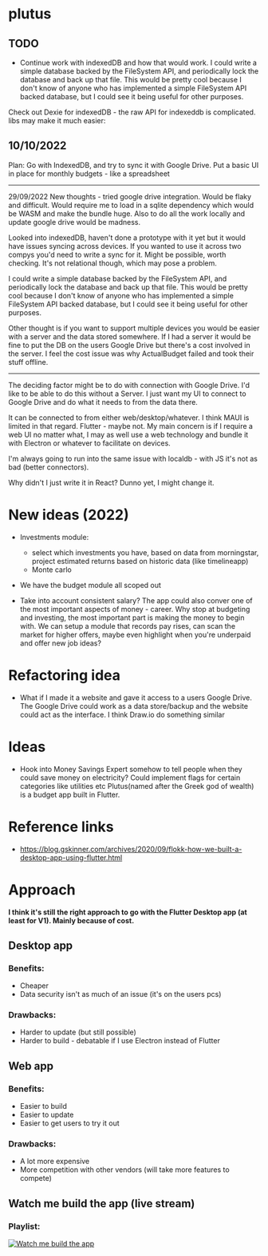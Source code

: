 # plutus

## TODO
- Continue work with indexedDB and how that would work. I could write a simple database backed by the FileSystem API, and periodically lock the database and back up that file. This would be pretty cool because I don't know of anyone who has implemented a simple FileSystem API backed database, but I could see it being useful for other purposes.


Check out Dexie for indexedDB - the raw API for indexeddb is complicated. libs may make it much easier:

10/10/2022
----------
Plan: Go with IndexedDB, and try to sync it with Google Drive.  Put a basic UI in place for monthly budgets - like a spreadsheet


-----------
29/09/2022
New thoughts - tried google drive integration.  Would be flaky and difficult.  Would require me to load in a sqlite dependency which would be WASM and make the bundle huge.  Also to do all the work locally and update google drive would be madness.

Looked into indexedDB, haven't done a prototype with it yet but it would have issues syncing across devices.  If you wanted to use it across two compys you'd need to write a sync for it.  Might be possible, worth checking. It's not relational though, which may pose a problem. 

I could write a simple database backed by the FileSystem API, and periodically lock the database and back up that file. This would be pretty cool because I don't know of anyone who has implemented a simple FileSystem API backed database, but I could see it being useful for other purposes.



Other thought is if you want to support multiple devices you would be easier with a server and the data stored somewhere.  If I had a server it would be fine to put the DB on the users Google Drive but there's a cost involved in the server. I feel the cost issue was why ActualBudget failed and took their stuff offline. 

-----------

The deciding factor might be to do with connection with Google Drive.  I'd like to be able to do this without a Server. I just want my UI to connect to Google Drive and do what it needs to from the data there. 

It can be connected to from either web/desktop/whatever.  I think MAUI is limited in that regard. Flutter - maybe not. My main concern is if I require a web UI no matter what, I may as well use a web technology and bundle it with Electron or whatever to facilitate on devices. 

I'm always going to run into the same issue with localdb - with JS it's not as bad (better connectors).

Why didn't I just write it in React?  Dunno yet, I might change it.

# New ideas (2022)
- Investments module: 
    - select which investments you have, based on data from morningstar, project estimated returns based on historic data (like timelineapp)
    - Monte carlo 

- We have the budget module all scoped out
- Take into account consistent salary? The app could also conver one of the most important aspects of money - career. Why stop at budgeting and investing, the most important part is making the money to begin with. We can setup a module that records pay rises, can scan the market for higher offers, maybe even highlight when you're underpaid and offer new job ideas?

# Refactoring idea
- What if I made it a website and gave it access to a users Google Drive. The Google Drive could work as a data store/backup and the website could act as the interface.  I think Draw.io do something similar

# Ideas
- Hook into Money Savings Expert somehow to tell people when they could save money on electricity?  Could implement flags for certain categories like utilities etc
Plutus(named after the Greek god of wealth) is a budget app built in Flutter.


# Reference links
- https://blog.gskinner.com/archives/2020/09/flokk-how-we-built-a-desktop-app-using-flutter.html

# Approach
**I think it's still the right approach to go with the Flutter Desktop app (at least for V1).  Mainly because of cost.**

## Desktop app 
### Benefits:
- Cheaper
- Data security isn't as much of an issue (it's on the users pcs)

### Drawbacks:
- Harder to update (but still possible)
- Harder to build - debatable if I use Electron instead of Flutter

## Web app 
### Benefits:
- Easier to build
- Easier to update
- Easier to get users to try it out

### Drawbacks:
- A lot more expensive
- More competition with other vendors (will take more features to compete)


## Watch me build the app (live stream)

### Playlist:
[![Watch me build the app](https://img.youtube.com/vi/QiZKAa5OWt0/0.jpg)](https://www.youtube.com/watch?v=QiZKAa5OWt0&list=PLtB5E_brMhWWYjRE2gYBVdgbBPS9u0-Fe)
